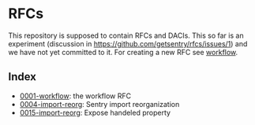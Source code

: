 # RFCs

This repository is supposed to contain RFCs and DACIs.  This so far is an experiment (discussion in https://github.com/getsentry/rfcs/issues/1) and we have not yet committed to it.
For creating a new RFC see [workflow](text/0001-workflow.md).

## Index

* [0001-workflow](text/0001-workflow.md): the workflow RFC
* [0004-import-reorg](text/0004-import-reorg.md): Sentry import reorganization
* [0015-import-reorg](text/0015-expose-handeled-property.md): Expose handeled property
